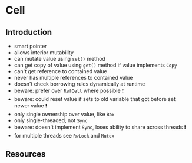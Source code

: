 # Cell



## Introduction

- smart pointer
- allows interior mutability
- can mutate value using `set()` method
- can get copy of value using `get()` method if value implements `Copy`
- can't get reference to contained value
- never has multiple references to contained value
- doesn't check borrowing rules dynamically at runtime
- beware: prefer over `RefCell` where possible ❗️
- beware: could reset value if sets to old variable that got before set newer value ❗️
- only single ownership over value, like `Box`
- only single-threaded, not `Sync`
- beware: doesn't implement `Sync`, loses ability to share across threads ❗️ 
- for multiple threads see `RwLock` and `Mutex`



## Resources
